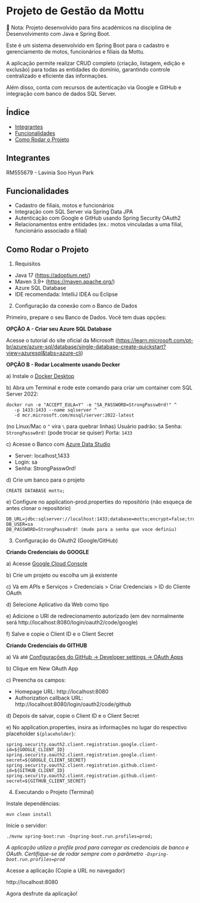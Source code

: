 # Projeto de Gestão da Mottu

📌 Nota: Projeto desenvolvido para fins acadêmicos na disciplina de Desenvolvimento com Java e Spring Boot.

Este é um sistema desenvolvido em Spring Boot para o cadastro e gerenciamento de motos, funcionários e filiais da Mottu.

A aplicação permite realizar CRUD completo (criação, listagem, edição e exclusão) para todas as entidades do domínio, garantindo controle centralizado e eficiente das informações.

Além disso, conta com recursos de autenticação via Google e GitHub e integração com banco de dados SQL Server.

## Índice

- [Integrantes](#integrantes)
- [Funcionalidades](#funcionalidades)
- [Como Rodar o Projeto](#como-rodar-o-projeto)

## Integrantes

RM555679 - Lavinia Soo Hyun Park

## Funcionalidades

- Cadastro de filiais, motos e funcionários
- Integração com SQL Server via Spring Data JPA
- Autenticação com Google e GitHub usando Spring Security OAuth2
- Relacionamentos entre entidades (ex.: motos vinculadas a uma filial, funcionário associado a filial)

## Como Rodar o Projeto

1. Requisitos
- Java 17 (https://adoptium.net/)
- Maven 3.9+ (https://maven.apache.org/)
- Azure SQL Database
- IDE recomendada: IntelliJ IDEA ou Eclipse

2. Configuração da conexão com o Banco de Dados

Primeiro, prepare o seu Banco de Dados. Você tem duas opções:

**OPÇÃO A - Criar seu Azure SQL Database**

Acesse o tutorial do site oficial da Microsoft (https://learn.microsoft.com/pt-br/azure/azure-sql/database/single-database-create-quickstart?view=azuresql&tabs=azure-cli)

**OPÇÃO B - Rodar Localmente usando Docker**

a) Instale o [Docker Desktop](https://www.docker.com/products/docker-desktop/)

b) Abra um Terminal e rode este comando para criar um container com SQL Server 2022:
```
docker run -e "ACCEPT_EULA=Y" -e "SA_PASSWORD=StrongPassw0rd!" ^
   -p 1433:1433 --name sqlserver ^
   -d mcr.microsoft.com/mssql/server:2022-latest
```
(no Linux/Mac o ```^``` vira ```\``` para quebrar linhas)
Usuário padrão: ```SA```
Senha: ```StrongPassw0rd!``` (pode trocar se quiser)
Porta: ```1433```

c) Acesse o Banco com [Azure Data Studio](https://learn.microsoft.com/pt-br/azure-data-studio/download-azure-data-studio?tabs=win-install%2Cwin-user-install%2Credhat-install%2Cwindows-uninstall%2Credhat-uninstall)
- Server: localhost,1433
- Login: sa
- Senha: StrongPassw0rd!

d) Crie um banco para o projeto
```
CREATE DATABASE mottu;
```
e) Configure no application-prod.properties do repositório (não esqueça de antes clonar o repositório)
```
DB_URL=jdbc:sqlserver://localhost:1433;database=mottu;encrypt=false;trustServerCertificate=true;
DB_USER=sa
DB_PASSWORD=StrongPassw0rd! (mude para a senha que voce definiu)
```

3. Configuração do OAuth2 (Google/GitHub)

**Criando Credenciais do GOOGLE**

a) Acesse [Google Cloud Console](https://console.cloud.google.com/welcome/new)

b) Crie um projeto ou escolha um já existente

c) Vá em APIs e Serviços > Credenciais > Criar Credenciais > ID do Cliente OAuth

d) Selecione Aplicativo da Web como tipo

e) Adicione o URI de redirecionamento autorizado (em dev normalmente será http://localhost:8080/login/oauth2/code/google)

f) Salve e copie o Client ID e o Client Secret

**Criando Credenciais do GITHUB**

a) Vá até [Configurações do GitHub → Developer settings → OAuth Apps](https://github.com/settings/developers)

b) Clique em New OAuth App

c) Preencha os campos:
- Homepage URL: http://localhost:8080
- Authorization callback URL: http://localhost:8080/login/oauth2/code/github

d) Depois de salvar, copie o Client ID e o Client Secret

e) No application.properties, insira as informações no lugar do respectivo placeholder ```${placeholder}```:
```
spring.security.oauth2.client.registration.google.client-id=${GOOGLE_CLIENT_ID}
spring.security.oauth2.client.registration.google.client-secret=${GOOGLE_CLIENT_SECRET}
spring.security.oauth2.client.registration.github.client-id=${GITHUB_CLIENT_ID}
spring.security.oauth2.client.registration.github.client-secret=${GITHUB_CLIENT_SECRET}
```

4. Executando o Projeto (Terminal)

Instale dependências:
```
mvn clean install
```
Inicie o servidor:
```
./mvnw spring-boot:run -Dspring-boot.run.profiles=prod;
```
*A aplicação utiliza o profile prod para carregar as credenciais de banco e OAuth. Certifique-se de rodar sempre com o parâmetro ```-Dspring-boot.run.profiles=prod```*

Acesse a aplicação (Copie a URL no navegador)

http://localhost:8080

Agora desfrute da aplicação!
